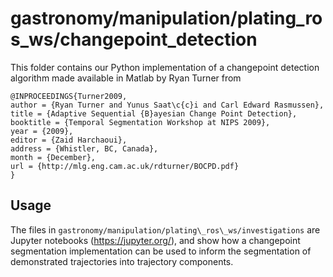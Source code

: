 # gastronomy/manipulation/plating_ros_ws/changepoint_detection

This folder contains our Python implementation of a changepoint detection algorithm made available in Matlab by Ryan Turner from
```
@INPROCEEDINGS{Turner2009,
author = {Ryan Turner and Yunus Saat\c{c}i and Carl Edward Rasmussen},
title = {Adaptive Sequential {B}ayesian Change Point Detection},
booktitle = {Temporal Segmentation Workshop at NIPS 2009},
year = {2009},
editor = {Zaid Harchaoui},
address = {Whistler, BC, Canada},
month = {December},
url = {http://mlg.eng.cam.ac.uk/rdturner/BOCPD.pdf}
}
```

## Usage
The files in `gastronomy/manipulation/plating\_ros\_ws/investigations` are Jupyter notebooks (https://jupyter.org/), and show how a changepoint segmentation implementation can be used to inform the segmentation of demonstrated trajectories into trajectory components.

